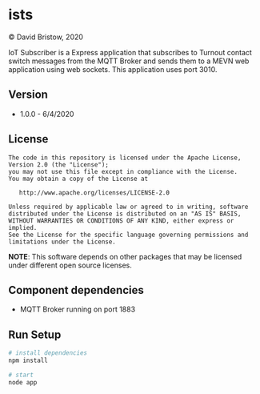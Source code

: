 # ists
&copy; David Bristow, 2020

IoT Subscriber is a Express application that subscribes to Turnout contact switch messages from the MQTT Broker and sends them to a MEVN web application using web sockets. This application uses port 3010.

## Version
* 1.0.0 - 6/4/2020

## License

    The code in this repository is licensed under the Apache License, Version 2.0 (the "License");
    you may not use this file except in compliance with the License.
    You may obtain a copy of the License at

       http://www.apache.org/licenses/LICENSE-2.0

    Unless required by applicable law or agreed to in writing, software
    distributed under the License is distributed on an "AS IS" BASIS,
    WITHOUT WARRANTIES OR CONDITIONS OF ANY KIND, either express or implied.
    See the License for the specific language governing permissions and
    limitations under the License.

**NOTE**: This software depends on other packages that may be licensed under different open source licenses.


## Component dependencies
* MQTT Broker running on port 1883

## Run Setup

``` bash
# install dependencies
npm install

# start
node app
```
